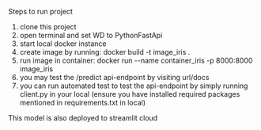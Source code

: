 Steps to run project

1. clone this project
2. open terminal and set WD to PythonFastApi
3. start local docker instance
4. create image by running: docker build -t image_iris . 
5. run image in container: docker run --name container_iris -p 8000:8000 image_iris
6. you may test the /predict api-endpoint by visiting url/docs
7. you can run automated test to test the api-endpoint by simply running client.py in your local (ensure you have 
installed required packages mentioned in requirements.txt in local)


This model is also deployed to streamlit cloud
